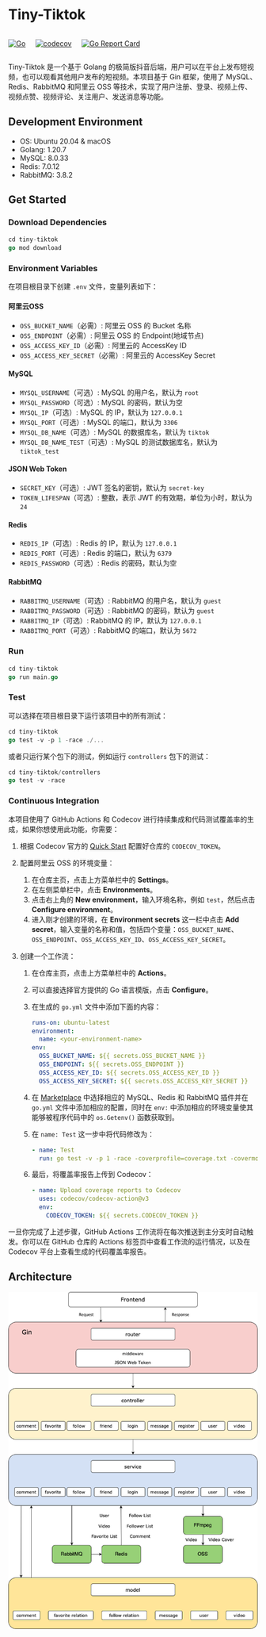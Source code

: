 # Tiny-Tiktok

<div style="display:flex; column-gap:20px">

[![Go](https://github.com/Ghjattu/tiny-tiktok/actions/workflows/go.yml/badge.svg)](https://github.com/Ghjattu/tiny-tiktok/actions/workflows/go.yml)

[![codecov](https://codecov.io/gh/Ghjattu/tiny-tiktok/graph/badge.svg?token=KGEIPRWWX1)](https://codecov.io/gh/Ghjattu/tiny-tiktok)

[![Go Report Card](https://goreportcard.com/badge/github.com/Ghjattu/tiny-tiktok)](https://goreportcard.com/report/github.com/Ghjattu/tiny-tiktok)

</div>

Tiny-Tiktok 是一个基于 Golang 的极简版抖音后端，用户可以在平台上发布短视频，也可以观看其他用户发布的短视频。本项目基于 Gin 框架，使用了 MySQL、Redis、RabbitMQ 和阿里云 OSS 等技术，实现了用户注册、登录、视频上传、视频点赞、视频评论、关注用户、发送消息等功能。

## Development Environment
- OS: Ubuntu 20.04 & macOS
- Golang: 1.20.7
- MySQL: 8.0.33
- Redis: 7.0.12
- RabbitMQ: 3.8.2

## Get Started
### Download Dependencies
```go
cd tiny-tiktok
go mod download
```

### Environment Variables
在项目根目录下创建 `.env` 文件，变量列表如下：
#### 阿里云OSS
- `OSS_BUCKET_NAME`（必需）: 阿里云 OSS 的 Bucket 名称
- `OSS_ENDPOINT`（必需）: 阿里云 OSS 的 Endpoint(地域节点)
- `OSS_ACCESS_KEY_ID`（必需）: 阿里云的 AccessKey ID
- `OSS_ACCESS_KEY_SECRET`（必需）: 阿里云的 AccessKey Secret
#### MySQL
- `MYSQL_USERNAME`（可选）: MySQL 的用户名，默认为 `root`
- `MYSQL_PASSWORD`（可选）: MySQL 的密码，默认为空
- `MYSQL_IP`（可选）: MySQL 的 IP，默认为 `127.0.0.1`
- `MYSQL_PORT`（可选）: MySQL 的端口，默认为 `3306`
- `MYSQL_DB_NAME`（可选）: MySQL 的数据库名，默认为 `tiktok`
- `MYSQL_DB_NAME_TEST`（可选）: MySQL 的测试数据库名，默认为 `tiktok_test`
#### JSON Web Token
- `SECRET_KEY`（可选）: JWT 签名的密钥，默认为 `secret-key`
- `TOKEN_LIFESPAN`（可选）: 整数，表示 JWT 的有效期，单位为小时，默认为 `24`
#### Redis
- `REDIS_IP`（可选）: Redis 的 IP，默认为 `127.0.0.1`
- `REDIS_PORT`（可选）: Redis 的端口，默认为 `6379`
- `REDIS_PASSWORD`（可选）: Redis 的密码，默认为空
#### RabbitMQ
- `RABBITMQ_USERNAME`（可选）: RabbitMQ 的用户名，默认为 `guest`
- `RABBITMQ_PASSWORD`（可选）: RabbitMQ 的密码，默认为 `guest`
- `RABBITMQ_IP`（可选）: RabbitMQ 的 IP，默认为 `127.0.0.1`
- `RABBITMQ_PORT`（可选）: RabbitMQ 的端口，默认为 `5672`

### Run
```go
cd tiny-tiktok
go run main.go
```

### Test
可以选择在项目根目录下运行该项目中的所有测试：
```go
cd tiny-tiktok
go test -v -p 1 -race ./...
```
或者只运行某个包下的测试，例如运行 `controllers` 包下的测试：
```go
cd tiny-tiktok/controllers
go test -v -race
```

### Continuous Integration
本项目使用了 GitHub Actions 和 Codecov 进行持续集成和代码测试覆盖率的生成，如果你想使用此功能，你需要：
1. 根据 Codecov 官方的 [Quick Start](https://docs.codecov.com/docs) 配置好仓库的 `CODECOV_TOKEN`。

2. 配置阿里云 OSS 的环境变量：
	1. 在仓库主页，点击上方菜单栏中的 **Settings**。
	2. 在左侧菜单栏中，点击 **Environments**。
	3. 点击右上角的 **New environment**，输入环境名称，例如 `test`，然后点击 **Configure environment**。
	4. 进入刚才创建的环境，在 **Environment secrets** 这一栏中点击 **Add secret**，输入变量的名称和值，包括四个变量：`OSS_BUCKET_NAME`、`OSS_ENDPOINT`、`OSS_ACCESS_KEY_ID`、`OSS_ACCESS_KEY_SECRET`。

3. 创建一个工作流：
	1. 在仓库主页，点击上方菜单栏中的 **Actions**。

	2. 可以直接选择官方提供的 Go 语言模版，点击 **Configure**。

	3. 在生成的 `go.yml` 文件中添加下面的内容：
		```yaml
		runs-on: ubuntu-latest
		environment:
		  name: <your-environment-name>
		env:
		  OSS_BUCKET_NAME: ${{ secrets.OSS_BUCKET_NAME }}
		  OSS_ENDPOINT: ${{ secrets.OSS_ENDPOINT }}
		  OSS_ACCESS_KEY_ID: ${{ secrets.OSS_ACCESS_KEY_ID }}
		  OSS_ACCESS_KEY_SECRET: ${{ secrets.OSS_ACCESS_KEY_SECRET }}
		```
	4. 在 [Marketplace](https://github.com/marketplace?type=actions) 中选择相应的 MySQL、Redis 和 RabbitMQ 插件并在 `go.yml` 文件中添加相应的配置，同时在 `env:` 中添加相应的环境变量使其能够被程序代码中的 `os.Getenv()` 函数获取到。
	5. 在 `name: Test` 这一步中将代码修改为：
		```yaml
		- name: Test
          run: go test -v -p 1 -race -coverprofile=coverage.txt -covermode=atomic ./...
		```
	6. 最后，将覆盖率报告上传到 Codecov：
		```yaml
		- name: Upload coverage reports to Codecov
		  uses: codecov/codecov-action@v3
		  env:
		    CODECOV_TOKEN: ${{ secrets.CODECOV_TOKEN }}
		```
一旦你完成了上述步骤，GitHub Actions 工作流将在每次推送到主分支时自动触发。你可以在 GitHub 仓库的 Actions 标签页中查看工作流的运行情况，以及在 Codecov 平台上查看生成的代码覆盖率报告。


## Architecture
![architecture](./images/architecture.png)